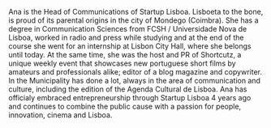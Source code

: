 Ana is the Head of Communications of Startup Lisboa. Lisboeta to the bone, is proud of its parental origins in the city of Mondego (Coimbra). She has a degree in Communication Sciences from FCSH / Universidade Nova de Lisboa, worked in radio and press while studying and at the end of the course she went for an internship at Lisbon City Hall, where she belongs until today. At the same time, she was the host and PR of Shortcutz, a unique weekly event that showcases new portuguese short films by amateurs and professionals alike; editor of a blog magazine and copywriter. In the Municipality has done a lot, always in the area of communication and culture, including the edition of the Agenda Cultural de Lisboa. Ana has officialy embraced entrepreneurship through Startup Lisboa 4 years ago and continues to combine the public cause with a passion for people, innovation, cinema and Lisboa.
